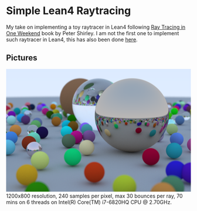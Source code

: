 # Simple Lean4 Raytracing

My take on implementing a toy raytracer in Lean4 following [Ray Tracing in One Weekend](https://raytracing.github.io/books/RayTracingInOneWeekend.html) book by Peter Shirley. I am not the first one to implement such raytracer in Lean4, this has also been done [here](https://github.com/kmill/lean4-raytracer).


## Pictures


![](./imgs/tutorial-depth-30-samples-240.png)
1200x800 resolution, 240 samples per pixel, max 30 bounces per ray, 70 mins on 6 threads on Intel(R) Core(TM) i7-6820HQ CPU @ 2.70GHz.